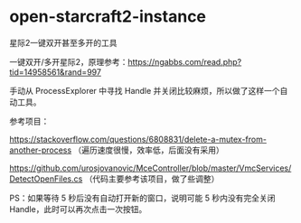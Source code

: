 # open-starcraft2-instance
星际2一键双开甚至多开的工具

一键双开/多开星际2，原理参考：https://ngabbs.com/read.php?tid=14958561&rand=997

手动从 ProcessExplorer 中寻找 Handle 并关闭比较麻烦，所以做了这样一个自动工具。

参考项目：

https://stackoverflow.com/questions/6808831/delete-a-mutex-from-another-process （遍历速度很慢，效率低，后面没有采用）

https://github.com/urosjovanovic/MceController/blob/master/VmcServices/DetectOpenFiles.cs （代码主要参考该项目，做了些调整）

PS：如果等待 5 秒后没有自动打开新的窗口，说明可能 5 秒内没有完全关闭 Handle，此时可以再次点击一次按钮。
